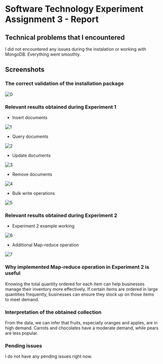 # Software Technology Experiment Assignment 3 - Report

## Technical problems that I encountered
I did not encountered any issues during the instalation or working with MongoDB. Everything went smoothly.

## Screenshots

### The correct validation of the installation package
![0](https://github.com/jacekweg/dat250-reports/assets/56163098/e33d52f3-3a09-4f58-98db-aec0be598d6d)

### Relevant results obtained during Experiment 1
- Insert documents

![1](https://github.com/jacekweg/dat250-reports/assets/56163098/7037e16b-e3d4-47db-ad4e-90bf671d516e)
- Query documents

![2](https://github.com/jacekweg/dat250-reports/assets/56163098/d94e22b1-7c2d-44ab-914a-eb4f3cd8fbb3)
- Update documents

![3](https://github.com/jacekweg/dat250-reports/assets/56163098/cdf1beac-82c1-4e5f-b201-b9b84a02194d)
- Remove documents        

![4](https://github.com/jacekweg/dat250-reports/assets/56163098/cb1d8f5d-a51e-4310-857d-6eef1d948e0e)
- Bulk write operations

![5](https://github.com/jacekweg/dat250-reports/assets/56163098/9943796e-52cd-4636-9de0-1f68c8f406d3)

### Relevant results obtained during Experiment 2
- Experiment 2 example working

![6](https://github.com/jacekweg/dat250-reports/assets/56163098/f75595a1-338b-4cc0-aaec-a4dec215d488)

- Additional Map-reduce operation

![7](https://github.com/jacekweg/dat250-reports/assets/56163098/05a2c2fb-1435-49b0-9c01-36b3feaf7936)

### Why implemented Map-reduce operation in Experiment 2 is useful
Knowing the total quantity ordered for each item can help businesses manage their inventory more effectively. If certain items are ordered in large quantities frequently, businesses can ensure they stock up on those items to meet demand.

### Interpretation of the obtained collection
From the data, we can infer that fruits, especially oranges and apples, are in high demand. Carrots and chocolates have a moderate demand, while pears are less popular.

### Pending issues
I do not have any pending issues right now.
